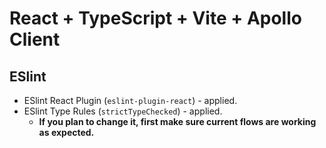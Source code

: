# React + TypeScript + Vite + Apollo Client

## ESlint

- ESlint React Plugin (`eslint-plugin-react`) - applied.
- ESlint Type Rules (`strictTypeChecked`) - applied.
  - **If you plan to change it, first make sure current flows are working as expected.**
